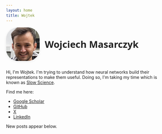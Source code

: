 ```yaml
---
layout: home
title: Wojtek   
---
```


<div style="display: flex; align-items: center; margin-bottom: 2em;">
  <img src="/assets/images/profile.png" alt="Wojciech Masarczyk" style="width: 110px; height: 110px; border-radius: 35%; object-fit: cover; margin-right: 1.2em; box-shadow: 0 2px 8px rgba(0,0,0,0.08);">
  <span style="font-family: 'Segoe UI', 'Helvetica Neue', Arial, 'Liberation Sans', sans-serif; font-size: 2.2em; font-weight: 700; color: #222;">
    Wojciech Masarczyk
  </span>
</div>

<!-- ![Your Name](/assets/images/profile.png) -->


Hi, I'm Wojtek. I'm trying to understand how neural networks build their representations to make them useful. Doing so, I'm taking my time which is known as [Slow Science](http://slow-science.org/).

Find me here:

- [Google Scholar](https://scholar.google.com/citations?user=WBbTd80AAAAJ&hl=en)
- [GitHub](https://github.com/e7mul)
- [X](https://x.com/)
- [LinkedIn](https://www.linkedin.com/)

New posts appear below.

